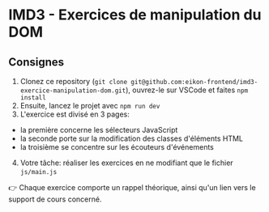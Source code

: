 # IMD3 - Exercices de manipulation du DOM

## Consignes

1. Clonez ce repository (`git clone git@github.com:eikon-frontend/imd3-exercice-manipulation-dom.git`), ouvrez-le sur VSCode et faites `npm install`
2. Ensuite, lancez le projet avec `npm run dev`
3. L'exercice est divisé en 3 pages:

- la première concerne les sélecteurs JavaScript
- la seconde porte sur la modification des classes d'éléments HTML
- la troisième se concentre sur les écouteurs d'événements

4. Votre tâche: réaliser les exercices en ne modifiant que le fichier `js/main.js`

👉 Chaque exercice comporte un rappel théorique, ainsi qu'un lien vers le support de cours concerné.
